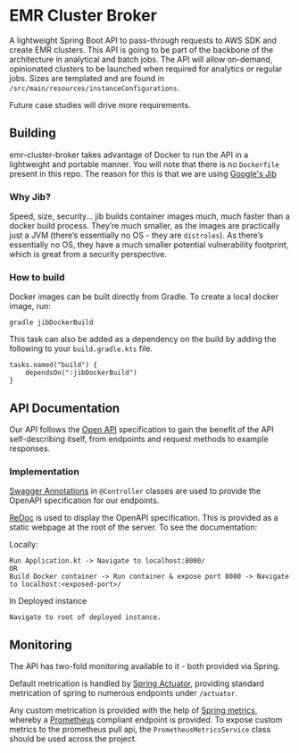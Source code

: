 # EMR Cluster Broker
A lightweight Spring Boot API to pass-through requests to AWS SDK and create EMR clusters. This API is going to be part of the backbone of the architecture in analytical and batch jobs. The API will allow on-demand, opinionated clusters to be launched when required for analytics or regular jobs. Sizes are templated and are found in `/src/main/resources/instanceConfigurations`.

Future case studies will drive more requirements.

## Building
emr-cluster-broker takes advantage of Docker to run the API in a lightweight and portable manner. You will note that there is no `Dockerfile` present in this repo. The reason for this is that we are using [Google's Jib](https://github.com/GoogleContainerTools/jib)

### Why Jib?
Speed, size, security... jib builds container images much, much faster than a docker build process. They’re much smaller, as the images are practically just a JVM (there’s essentially no OS - they are `distroles`). As there’s essentially no OS, they have a much smaller potential vulnerability footprint, which is great from a security perspective.

### How to build
Docker images can be built directly from Gradle. To create a local docker image, run:
```
gradle jibDockerBuild
``` 
This task can also be added as a dependency on the build by adding the following to your `build.gradle.kts` file.
```
tasks.named("build") {
    dependsOn(":jibDockerBuild")
}
```

## API Documentation
Our API follows the [Open API](https://github.com/OAI/OpenAPI-Specification) specification to gain the benefit of the API self-describing itself, from endpoints and request methods to example responses.

### Implementation
[Swagger Annotations](https://github.com/swagger-api/swagger-core/wiki/Swagger-2.X---Annotations) in `@Controller` classes are used to provide the OpenAPI specification for our endpoints.

[ReDoc](https://github.com/Redocly/redoc) is used to display the OpenAPI specification. This is provided as a static webpage at the root of the server. To see the documentation:

Locally:
```
Run Application.kt -> Navigate to localhost:8080/
OR
Build Docker container -> Run container & expose port 8080 -> Navigate to localhost:<exposed-port>/ 
```

In Deployed instance
```
Navigate to root of deployed instance.
```

## Monitoring
The API has two-fold monitoring available to it - both provided via Spring.

Default metrication is handled by [Spring Actuator](https://docs.spring.io/spring-boot/docs/current/reference/html/production-ready-features.html), providing standard metrication of spring to numerous endpoints under `/actuator`.

Any custom metrication is provided with the help of [Spring metrics](https://docs.spring.io/spring-metrics/docs/current/public/prometheus), whereby a [Prometheus](https://prometheus.io/) compliant endpoint is provided. To expose custom metrics to the prometheus pull api, the `PrometheusMetricsService` class should be used across the project. 
 